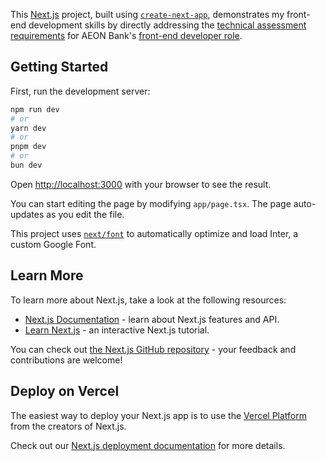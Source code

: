 This [Next.js](https://nextjs.org/) project, built using [`create-next-app`](https://github.com/vercel/next.js/tree/canary/packages/create-next-app), demonstrates my front-end development skills by directly addressing the [technical assessment requirements](https://drive.google.com/file/d/1AzF7f3aI3tNtd5f3qMQtjMAMbnbsHPVA/view?usp=sharing) for AEON Bank's [front-end developer role](https://drive.google.com/file/d/1J2CpfBeErngqe7g53B5dqOzSV5Wi1hH4/view?usp=sharing).

## Getting Started

First, run the development server:

```bash
npm run dev
# or
yarn dev
# or
pnpm dev
# or
bun dev
```

Open [http://localhost:3000](http://localhost:3000) with your browser to see the result.

You can start editing the page by modifying `app/page.tsx`. The page auto-updates as you edit the file.

This project uses [`next/font`](https://nextjs.org/docs/basic-features/font-optimization) to automatically optimize and load Inter, a custom Google Font.

## Learn More

To learn more about Next.js, take a look at the following resources:

- [Next.js Documentation](https://nextjs.org/docs) - learn about Next.js features and API.
- [Learn Next.js](https://nextjs.org/learn) - an interactive Next.js tutorial.

You can check out [the Next.js GitHub repository](https://github.com/vercel/next.js/) - your feedback and contributions are welcome!

## Deploy on Vercel

The easiest way to deploy your Next.js app is to use the [Vercel Platform](https://vercel.com/new?utm_medium=default-template&filter=next.js&utm_source=create-next-app&utm_campaign=create-next-app-readme) from the creators of Next.js.

Check out our [Next.js deployment documentation](https://nextjs.org/docs/deployment) for more details.
